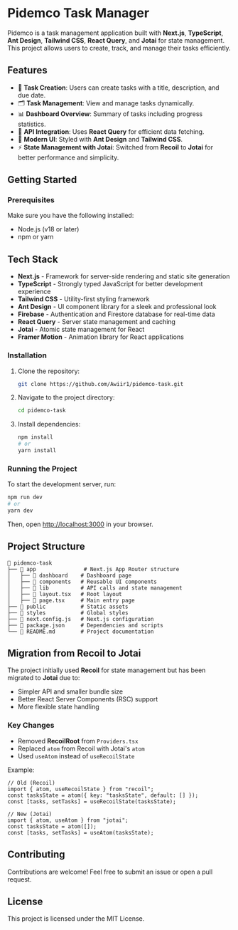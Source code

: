 # Pidemco Task Manager

Pidemco is a task management application built with **Next.js**, **TypeScript**, **Ant Design**, **Tailwind CSS**, **React Query**, and **Jotai** for state management. This project allows users to create, track, and manage their tasks efficiently.

## Features

- 📅 **Task Creation**: Users can create tasks with a title, description, and due date.
- 🗂 **Task Management**: View and manage tasks dynamically.
- 📊 **Dashboard Overview**: Summary of tasks including progress statistics.
- 🔄 **API Integration**: Uses **React Query** for efficient data fetching.
- 🎨 **Modern UI**: Styled with **Ant Design** and **Tailwind CSS**.
- ⚡ **State Management with Jotai**: Switched from **Recoil** to **Jotai** for better performance and simplicity.

## Getting Started

### Prerequisites
Make sure you have the following installed:
- Node.js (v18 or later)
- npm or yarn

## Tech Stack

- **Next.js** - Framework for server-side rendering and static site generation
- **TypeScript** - Strongly typed JavaScript for better development experience
- **Tailwind CSS** - Utility-first styling framework
- **Ant Design** - UI component library for a sleek and professional look
- **Firebase** - Authentication and Firestore database for real-time data
- **React Query** - Server state management and caching
- **Jotai** - Atomic state management for React
- **Framer Motion** - Animation library for React applications

### Installation
1. Clone the repository:
   ```sh
   git clone https://github.com/Awiir1/pidemco-task.git
   ```
2. Navigate to the project directory:
   ```sh
   cd pidemco-task
   ```
3. Install dependencies:
   ```sh
   npm install
   # or
   yarn install
   ```

### Running the Project
To start the development server, run:
```sh
npm run dev
# or
yarn dev
```
Then, open [http://localhost:3000](http://localhost:3000) in your browser.

## Project Structure
```
📂 pidemco-task
├── 📂 app               # Next.js App Router structure
│   ├── 📂 dashboard    # Dashboard page
│   ├── 📂 components   # Reusable UI components
│   ├── 📂 lib          # API calls and state management
│   ├── 📜 layout.tsx   # Root layout
│   ├── 📜 page.tsx     # Main entry page
├── 📂 public           # Static assets
├── 📂 styles           # Global styles
├── 📜 next.config.js   # Next.js configuration
├── 📜 package.json     # Dependencies and scripts
└── 📜 README.md        # Project documentation
```

## Migration from Recoil to Jotai
The project initially used **Recoil** for state management but has been migrated to **Jotai** due to:
- Simpler API and smaller bundle size
- Better React Server Components (RSC) support
- More flexible state handling

### Key Changes
- Removed **RecoilRoot** from `Providers.tsx`
- Replaced `atom` from Recoil with Jotai's `atom`
- Used `useAtom` instead of `useRecoilState`

Example:
```tsx
// Old (Recoil)
import { atom, useRecoilState } from "recoil";
const tasksState = atom({ key: "tasksState", default: [] });
const [tasks, setTasks] = useRecoilState(tasksState);

// New (Jotai)
import { atom, useAtom } from "jotai";
const tasksState = atom([]);
const [tasks, setTasks] = useAtom(tasksState);
```

## Contributing
Contributions are welcome! Feel free to submit an issue or open a pull request.

## License
This project is licensed under the MIT License.


